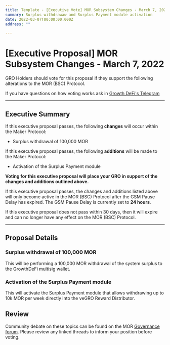 ```yaml
---
title: Template - [Executive Vote] MOR Subsystem Changes - March 7, 2022
summary: Surplus withdrawaw and Surplus Payment module activation
date: 2022-03-07T00:00:00.000Z
address: ""

---
```

# [Executive Proposal] MOR Subsystem Changes - March 7, 2022

GRO Holders should vote for this proposal if they support the following alterations to the MOR (BSC) Protocol.

If you have questions on how voting works ask in [Growth DeFi's Telegram](https://t.me/growthdefi)

---

## Executive Summary

If this executive proposal passes, the following **changes** will occur within the Maker Protocol:
- Surplus withdrawal of 100,000 MOR

If this executive proposal passes, the following **additions** will be made to the Maker Protocol:
- Activation of the Surplus Payment module

**Voting for this executive proposal will place your GRO in support of the changes and additions outlined above.**

If this executive proposal passes, the changes and additions listed above will only become active in the MOR (BSC) Protocol after the GSM Pause Delay has expired. The GSM Pause Delay is currently set to **24 hours**.

If this executive proposal does not pass within 30 days, then it will expire and can no longer have any effect on the MOR (BSC) Protocol.

---

## Proposal Details

### Surplus withdrawal of 100,000 MOR

This will be performing a 100,000 MOR withdrawal of the system surplus to the GrowthDeFi multisig wallet.

### Activation of the Surplus Payment module

This will activate the Surplus Payment module that allows withdrawing up to 10k MOR per week directly into the veGRO Reward Distributor.

## Review

Community debate on these topics can be found on the MOR [Governance forum](https://forum.growthdefi.com/). Please review any linked threads to inform your position before voting.
